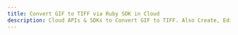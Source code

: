---title: Convert GIF to TIFF via Ruby SDK in Clouddescription: Cloud APIs & SDKs to Convert GIF to TIFF. Also Create, Edit & Render Microsoft Word & OpenOffice documents in the Cloud.---